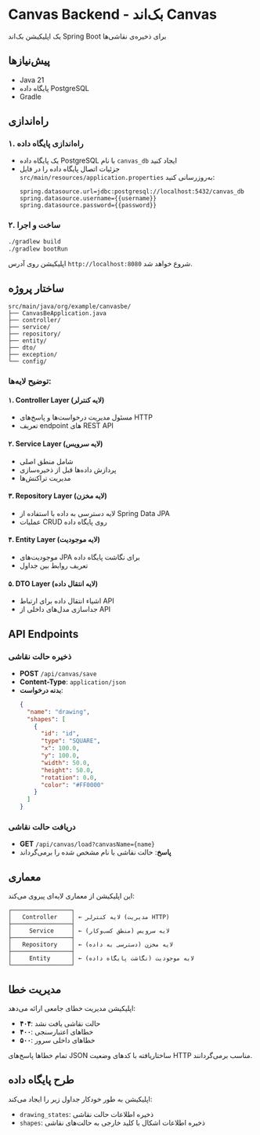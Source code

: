 # Canvas Backend - بک‌اند Canvas

یک اپلیکیشن بک‌اند Spring Boot برای ذخیره‌ی نقاشی‌ها

## پیش‌نیازها

- Java 21
- پایگاه داده PostgreSQL
- Gradle

## راه‌اندازی

### ۱. راه‌اندازی پایگاه داده
- یک پایگاه داده PostgreSQL با نام `canvas_db` ایجاد کنید
- جزئیات اتصال پایگاه داده را در فایل `src/main/resources/application.properties` به‌روزرسانی کنید:
  ```properties
  spring.datasource.url=jdbc:postgresql://localhost:5432/canvas_db
  spring.datasource.username={{username}}
  spring.datasource.password={{password}}
  ```

### ۲. ساخت و اجرا
```bash
./gradlew build
./gradlew bootRun
```

اپلیکیشن روی آدرس `http://localhost:8080` شروع خواهد شد.

## ساختار پروژه

```
src/main/java/org/example/canvasbe/
├── CanvasBeApplication.java         
├── controller/                       
├── service/                          
├── repository/                      
├── entity/                          
├── dto/                             
├── exception/                       
└── config/                          
```

### توضیح لایه‌ها:

#### ۱. Controller Layer (لایه کنترلر)
- مسئول مدیریت درخواست‌ها و پاسخ‌های HTTP
- تعریف endpoint های REST API

#### ۲. Service Layer (لایه سرویس)
- شامل منطق اصلی
- پردازش داده‌ها قبل از ذخیره‌سازی
- مدیریت تراکنش‌ها

#### ۳. Repository Layer (لایه مخزن)
- لایه دسترسی به داده با استفاده از Spring Data JPA
- عملیات CRUD روی پایگاه داده

#### ۴. Entity Layer (لایه موجودیت)
- موجودیت‌های JPA برای نگاشت پایگاه داده
- تعریف روابط بین جداول

#### ۵. DTO Layer (لایه انتقال داده)
- اشیاء انتقال داده برای ارتباط API
- جداسازی مدل‌های داخلی از API

## API Endpoints

### ذخیره حالت نقاشی
- **POST** `/api/canvas/save`
- **Content-Type**: `application/json`
- **بدنه درخواست**:
  ```json
  {
    "name": "drawing",
    "shapes": [
      {
        "id": "id",
        "type": "SQUARE",
        "x": 100.0,
        "y": 100.0,
        "width": 50.0,
        "height": 50.0,
        "rotation": 0.0,
        "color": "#FF0000"
      }
    ]
  }
  ```

### دریافت حالت نقاشی
- **GET** `/api/canvas/load?canvasName={name}`
- **پاسخ**: حالت نقاشی با نام مشخص شده را برمی‌گرداند

## معماری

این اپلیکیشن از معماری لایه‌ای پیروی می‌کند:

```
┌─────────────────┐
│   Controller    │ ← لایه کنترلر (مدیریت HTTP)
├─────────────────┤
│     Service     │ ← لایه سرویس (منطق کسب‌وکار)
├─────────────────┤
│   Repository    │ ← لایه مخزن (دسترسی به داده)
├─────────────────┤
│     Entity      │ ← لایه موجودیت (نگاشت پایگاه داده)
└─────────────────┘
```

## مدیریت خطا

اپلیکیشن مدیریت خطای جامعی ارائه می‌دهد:

- **۴۰۴**: حالت نقاشی یافت نشد
- **۴۰۰**: خطاهای اعتبارسنجی
- **۵۰۰**: خطاهای داخلی سرور

تمام خطاها پاسخ‌های JSON ساختاریافته با کدهای وضعیت HTTP مناسب برمی‌گردانند.

## طرح پایگاه داده

اپلیکیشن به طور خودکار جداول زیر را ایجاد می‌کند:
- `drawing_states`: ذخیره اطلاعات حالت نقاشی
- `shapes`: ذخیره اطلاعات اشکال با کلید خارجی به حالت‌های نقاشی
